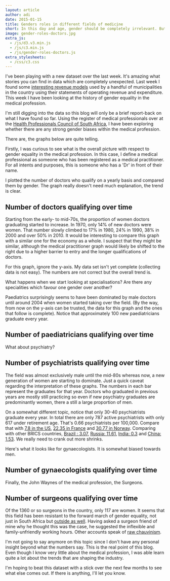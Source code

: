 ```yaml
---
layout: article
author: adi
date: 2015-01-15
title: Genders roles in different fields of medicine
short: In this day and age, gender should be completely irrelevant. But is it?
image: gender-roles-doctors.jpg
extra_js:
  - /js/d3.v3.min.js
  - /js/c3.min.js
  - /js/gender-roles-doctors.js
extra_stylesheets:
  - /css/c3.css
---
```

<style>
  .chart {
    max-height: 700px;
  }
</style>

I've been playing with a new dataset over the last week. It's amazing what stories you can find in data which are completely unexpected. Last week I found some [interesting revenue models](/articles/valentines-day.html) used by a handful of municipalities in the country using their statements of operating revenue and expenditure. This week I have been looking at the history of gender equality in the medical profession.

I'm still digging into the data so this blog will only be a brief report-back on what I have found so far. Using the register of medical professionals over at the [Health Professionals Council of South Africa](http://hpcsa.co.za), I have been exploring whether there are any strong gender biases within the medical profession.

There are, the graphs below are quite telling.

Firstly, I was curious to see what is the overall picture with respect to gender equality in the medical profession. In this case, I define a medical professional as someone who has been registered as a medical practitioner. For all intents and purposes, this is someone who has a 'Dr' in front of their name.

I plotted the number of doctors who qualify on a yearly basis and compared them by gender. The graph really doesn't need much explanation, the trend is clear.

## Number of doctors qualifying over time

<div id="chart1" class="chart"></div>

Starting from the early- to mid-70s, the proportion of women doctors graduating started to increase. In 1970, only 14% of new doctors were women. That number slowly climbed to 17% in 1980, 24% in 1990, 38% in 2000 and over 50% in 2010. It would be interesting to compare this graph with a similar one for the economy as a whole. I suspect that they might be similar, although the medical practitioner graph would likely be shifted to the right due to a higher barrier to entry and the longer qualifications of doctors.

For this graph, ignore the y-axis. My data set isn't yet complete (collecting data is not easy). The numbers are not correct but the overall trend is.

What happens when we start looking at specialisations? Are there any specialities which favour one gender over another?

Paediatrics surprisingly seems to have been dominated by male doctors until around 2004 when women started taking over the field. (By the way, from now on the y-axis can be trusted, the data for this graph and the ones that follow is complete). Notice that approximately 100 new paediatricians graduate every year.

## Number of paediatricians qualifying over time

<div id="chart4" class="chart"></div>

What about psychiatry?

## Number of psychiatrists qualifying over time

<div id="chart2" class="chart"></div>

The field was almost exclusively male until the mid-80s whereas now, a new generation of women are starting to dominate. Just a quick caveat regarding the interpretation of these graphs. The numbers in each bar represent the graduates for that year. Doctors who graduated in previous years are mostly still practicing so even if new psychiatry graduates are predominantly women, there a still a large proportion of men.

On a somewhat different topic, notice that only 30-40 psychiatrists graduate every year. In total there are only 787 active psychiatrists with only 617 under retirement age. That's 0.66 psychiatrists per 100,000. Compare that with [7.8 in the US](http://www.who.int/mental_health/evidence/atlas/profiles/usa_mh_profile.pdf?ua=1), [22.35 in France](http://www.who.int/mental_health/evidence/atlas/profiles/fra_mh_profile.pdf?ua=1) and [30.77 in Norway](http://www.who.int/mental_health/evidence/atlas/profiles/nor_mh_profile.pdf?ua=1). Comparing with other BRICS countries, [Brazil : 3.07](http://www.who.int/mental_health/evidence/atlas/profiles/bra_mh_profile.pdf?ua=1), [Russia: 11.61](http://www.who.int/mental_health/evidence/atlas/profiles/rus_mh_profile.pdf?ua=1), [India: 0.3](http://www.who.int/mental_health/evidence/atlas/profiles/ind_mh_profile.pdf?ua=1) and [China: 1.53](http://www.who.int/mental_health/evidence/atlas/profiles/chn_mh_profile.pdf?ua=1). We really need to crank out more shrinks.

Here's what it looks like for gynaecologists. It is somewhat biased towards men.

## Number of gynaecologists qualifying over time

<div id="chart5" class="chart"></div>

Finally, the John Waynes of the medical profession, the Surgeons.

## Number of surgeons qualifying over time

<div id="chart3" class="chart"></div>

Of the 1360 or so surgeons in the country, only 117 are women. It seems that this field has been resistant to the forward march of gender equality, not just in South Africa but [outside as well](http://www.solidarity-us.org/node/24). Having asked a surgeon friend of mine why he thought this was the case, he suggested the inflexible and family-unfriendly working hours. Other accounts speak of [raw chauvinism](https://medium.com/@karenmilford/being-female-in-surgery-blood-guts-and-rehabilitating-chauvinists-c5f861b0c3ac).

I'm not going to say anymore on this topic since I don't have any personal insight beyond what the numbers say. This is the real point of this blog. Even though I know very little about the medical profession, I was able learn quite a lot about the trends that are shaping the industry.

I'm hoping to beat this dataset with a stick over the next few months to see what else comes out. If there is anything, I'll let you know.